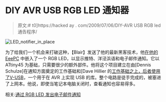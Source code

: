 # DIY AVR USB RGB LED 通知器

> 原文:# t0]https://hacked ay . com/2009/07/06/DIY-AVR USB RGB led 通告程序/

![LED_notifier_in_place](img/0da76f3d193b5967ccd0b3a40a8d6ff4.png "LED_notifier_in_place")

为了给我们一个机会来打破这种，【Blair】发送了他的最新黑客技术，他[在他的 EeePC](http://www.justblair.co.uk/the-attiny45-usb-led-e-mail-twitter-and-pidgin-notifier.html) 中嵌入了一个 RGB LED，以显示推特、洋泾浜语和电子邮件通知。它以 ATtiny45 为基础，只需要很少的额外部件。他将这个项目建立在由[Dennis Schulze]在通知方面奠定的工作基础和[Dave Hillier 的[工作基础之上，后者使用了](http://code.google.com/p/avr-usb-rgb-led/)[V-USB](http://www.obdev.at/products/vusb/index.html)，一个用于在 AVR 上实现 USB 的库。整个电路是徒手完成的，被塞进了上网本。他说，即使当笔记本电脑关闭时，查看通知也容易得多。

相关:[通过 RGB LED 发出电子邮件通知](http://hackaday.com/2008/09/28/email-notification-via-an-rgb-led/)